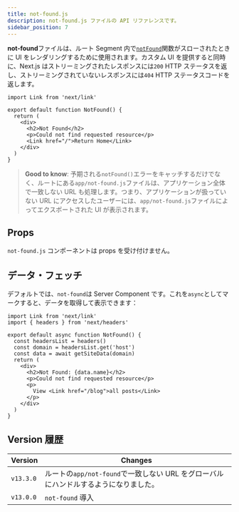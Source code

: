 ```yaml
---
title: not-found.js
description: not-found.js ファイルの API リファレンスです。
sidebar_position: 7
---
```


**not-found**ファイルは、ルート Segment 内で[`notFound`](/docs/app-router/api-reference/functions/not-found)関数がスローされたときに UI をレンダリングするために使用されます。カスタム UI を提供すると同時に、Next.js はストリーミングされたレスポンスには`200` HTTP ステータスを返し、ストリーミングされていないレスポンスには`404` HTTP ステータスコードを返します。

```tsx title="app/blog/not-found.tsx"
import Link from 'next/link'

export default function NotFound() {
  return (
    <div>
      <h2>Not Found</h2>
      <p>Could not find requested resource</p>
      <Link href="/">Return Home</Link>
    </div>
  )
}
```

> **Good to know**: 予期される`notFound()`エラーをキャッチするだけでなく、ルートにある`app/not-found.js`ファイルは、アプリケーション全体で一致しない URL も処理します。つまり、アプリケーションが扱っていない URL にアクセスしたユーザーには、`app/not-found.js`ファイルによってエクスポートされた UI が表示されます。

## Props

`not-found.js` コンポーネントは props を受け付けません。

## データ・フェッチ

デフォルトでは、`not-found`は Server Component です。これを`async`としてマークすると、データを取得して表示できます：

```tsx title="app/blog/not-found.tsx"
import Link from 'next/link'
import { headers } from 'next/headers'

export default async function NotFound() {
  const headersList = headers()
  const domain = headersList.get('host')
  const data = await getSiteData(domain)
  return (
    <div>
      <h2>Not Found: {data.name}</h2>
      <p>Could not find requested resource</p>
      <p>
        View <Link href="/blog">all posts</Link>
      </p>
    </div>
  )
}
```

## Version 履歴

| Version   | Changes                                                                              |
| --------- | ------------------------------------------------------------------------------------ |
| `v13.3.0` | ルートの`app/not-found`で一致しない URL をグローバルにハンドルするようになりました。 |
| `v13.0.0` | `not-found` 導入                                                                     |
